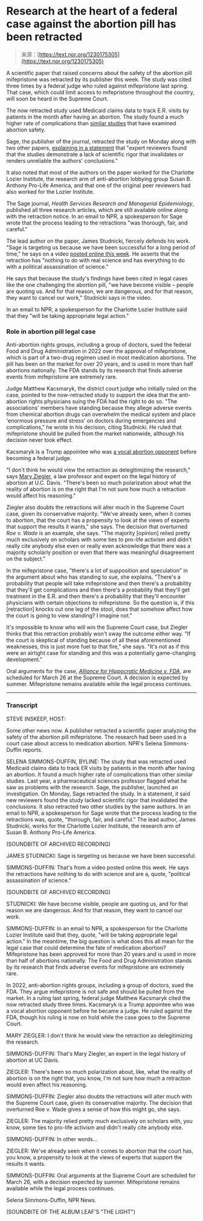 <!--yml
category: 未分类
date: 2024-05-27 14:43:26
-->

# Research at the heart of a federal case against the abortion pill has been retracted

> 来源：[https://text.npr.org/1230175305](https://text.npr.org/1230175305)

A scientific paper that raised concerns about the safety of the abortion pill mifepristone was retracted by its publisher this week. The study was cited three times by a federal judge who ruled against mifepristone last spring. That case, which could limit access to mifepristone throughout the country, will soon be heard in the Supreme Court.

The now retracted study used Medicaid claims data to track E.R. visits by patients in the month after having an abortion. The study found a much higher rate of complications than [similar studies](https://www.factcheck.org/2022/07/noems-misleading-claim-about-safety-of-medication-abortion/) that have examined abortion safety.

Sage, the publisher of the journal, retracted the study on Monday along with two other papers, [explaining in a statement](https://perspectivesblog.sagepub.com/blog/note-from-sage-on-retractions-in-health-services-research-and-managerial-epidemiology) that "expert reviewers found that the studies demonstrate a lack of scientific rigor that invalidates or renders unreliable the authors' conclusions."

It also noted that most of the authors on the paper worked for the Charlotte Lozier Institute, the research arm of anti-abortion lobbying group Susan B. Anthony Pro-Life America, and that one of the original peer reviewers had also worked for the Lozier Institute.

The Sage journal, *Health Services Research and Managerial Epidemiology*, published all three research articles, which are still available online along with the retraction notice. In an email to NPR, a spokesperson for Sage wrote that the process leading to the retractions "was thorough, fair, and careful."

The lead author on the paper, James Studnicki, fiercely defends his work. "Sage is targeting us because we have been successful for a long period of time," he says on a video [posted online this week](https://www.youtube.com/watch?v=DchuKOvfVJA). He asserts that the retraction has "nothing to do with real science and has everything to do with a political assassination of science."

He says that because the study's findings have been cited in legal cases like the one challenging the abortion pill, "we have become visible – people are quoting us. And for that reason, we are dangerous, and for that reason, they want to cancel our work," Studnicki says in the video.

In an email to NPR, a spokesperson for the Charlotte Lozier Institute said that they "will be taking appropriate legal action."

### Role in abortion pill legal case

Anti-abortion rights groups, including a group of doctors, sued the federal Food and Drug Administration in 2022 over the approval of mifepristone, which is part of a two-drug regimen used in most medication abortions. The pill has been on the market for over 20 years, and is used in more than half abortions nationally. The FDA stands by its research that finds adverse events from mifepristone are extremely rare.

Judge Matthew Kacsmaryk, the district court judge who initially ruled on the case, pointed to the now-retracted study to support the idea that the anti-abortion rights physicians suing the FDA had the right to do so. "The associations' members have standing because they allege adverse events from chemical abortion drugs can overwhelm the medical system and place 'enormous pressure and stress' on doctors during emergencies and complications," he wrote in his decision, citing Studnicki. He ruled that mifepristone should be pulled from the market nationwide, although his decision never took effect.

Kacsmaryk is a Trump appointee who was [a vocal abortion opponent](https://www.washingtonpost.com/politics/2023/04/08/abortion-pill-ruling-judge-matthew-kacsmaryk/) before becoming a federal judge.

"I don't think he would view the retraction as delegitimizing the research," says [Mary Ziegler](https://law.ucdavis.edu/people/mary-ziegler), a law professor and expert on the legal history of abortion at U.C. Davis. "There's been so much polarization about what the reality of abortion is on the right that I'm not sure how much a retraction would affect his reasoning."

Ziegler also doubts the retractions will alter much in the Supreme Court case, given its conservative majority. "We've already seen, when it comes to abortion, that the court has a propensity to look at the views of experts that support the results it wants," she says. The decision that overturned *Roe v. Wade* is an example, she says. "The majority [opinion] relied pretty much exclusively on scholars with some ties to pro-life activism and didn't really cite anybody else even or really even acknowledge that there was a majority scholarly position or even that there was meaningful disagreement on the subject."

In the mifepristone case, "there's a lot of supposition and speculation" in the argument about who has standing to sue, she explains. "There's a probability that people will take mifepristone and then there's a probability that they'll get complications and then there's a probability that they'll get treatment in the E.R. and then there's a probability that they'll encounter physicians with certain objections to mifepristone. So the question is, if this [retraction] knocks out one leg of the stool, does that somehow affect how the court is going to view standing? I imagine not."

It's impossible to know who will win the Supreme Court case, but Ziegler thinks that this retraction probably won't sway the outcome either way. "If the court is skeptical of standing because of all these aforementioned weaknesses, this is just more fuel to that fire," she says. "It's not as if this were an airtight case for standing and this was a potentially game-changing development."

Oral arguments for the case, [*Alliance for Hippocratic Medicine v. FDA*](https://adfmedialegalfiles.blob.core.windows.net/files/AllianceForHippocraticMedicineComplaint.pdf), are scheduled for March 26 at the Supreme Court. A decision is expected by summer. Mifepristone remains available while the legal process continues.

* * *

### Transcript

STEVE INSKEEP, HOST:

Some other news now. A publisher retracted a scientific paper analyzing the safety of the abortion pill mifepristone. The research had been used in a court case about access to medication abortion. NPR's Selena Simmons-Duffin reports.

SELENA SIMMONS-DUFFIN, BYLINE: The study that was retracted used Medicaid claims data to track ER visits by patients in the month after having an abortion. It found a much higher rate of complications than other similar studies. Last year, a pharmaceutical sciences professor flagged what he saw as problems with the research. Sage, the publisher, launched an investigation. On Monday, Sage retracted the study. In a statement, it said new reviewers found the study lacked scientific rigor that invalidated the conclusions. It also retracted two other studies by the same authors. In an email to NPR, a spokesperson for Sage wrote that the process leading to the retractions was, quote, "thorough, fair, and careful." The lead author, James Studnicki, works for the Charlotte Lozier Institute, the research arm of Susan B. Anthony Pro-Life America.

(SOUNDBITE OF ARCHIVED RECORDING)

JAMES STUDNICKI: Sage is targeting us because we have been successful.

SIMMONS-DUFFIN: That's from a video posted online this week. He says the retractions have nothing to do with science and are a, quote, "political assassination of science."

(SOUNDBITE OF ARCHIVED RECORDING)

STUDNICKI: We have become visible, people are quoting us, and for that reason we are dangerous. And for that reason, they want to cancel our work.

SIMMONS-DUFFIN: In an email to NPR, a spokesperson for the Charlotte Lozier Institute said that they, quote, "will be taking appropriate legal action." In the meantime, the big question is what does this all mean for the legal case that could determine the fate of medication abortion? Mifepristone has been approved for more than 20 years and is used in more than half of abortions nationally. The Food and Drug Administration stands by its research that finds adverse events for mifepristone are extremely rare.

In 2022, anti-abortion rights groups, including a group of doctors, sued the FDA. They argue mifepristone is not safe and should be pulled from the market. In a ruling last spring, federal judge Matthew Kacsmaryk cited the now retracted study three times. Kacsmaryk is a Trump appointee who was a vocal abortion opponent before he became a judge. He ruled against the FDA, though his ruling is now on hold while the case goes to the Supreme Court.

MARY ZIEGLER: I don't think he would view the retraction as delegitimizing the research.

SIMMONS-DUFFIN: That's Mary Ziegler, an expert in the legal history of abortion at UC Davis.

ZIEGLER: There's been so much polarization about, like, what the reality of abortion is on the right that, you know, I'm not sure how much a retraction would even affect his reasoning.

SIMMONS-DUFFIN: Ziegler also doubts the retractions will alter much with the Supreme Court case, given its conservative majority. The decision that overturned Roe v. Wade gives a sense of how this might go, she says.

ZIEGLER: The majority relied pretty much exclusively on scholars with, you know, some ties to pro-life activism and didn't really cite anybody else.

SIMMONS-DUFFIN: In other words...

ZIEGLER: We've already seen when it comes to abortion that the court has, you know, a propensity to look at the views of experts that support the results it wants.

SIMMONS-DUFFIN: Oral arguments at the Supreme Court are scheduled for March 26, with a decision expected by summer. Mifepristone remains available while the legal process continues.

Selena Simmons-Duffin, NPR News.

(SOUNDBITE OF THE ALBUM LEAF'S "THE LIGHT")